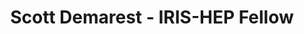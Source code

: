 ---
layout: fellow
pagetype: fellow
shortname: ScottDemarest
permalink: /fellows/ScottDemarest.html
fellow-name: Scott Demarest
title: Scott Demarest - IRIS-HEP Fellow
active: false
dates:
  start: 2022-06-01
  end: 2022-08-10
photo: /assets/images/team/fellows-2022/Scott-Demarest.jpg
institution: Florida Institute of Technology
e-mail: sdemarest2019@my.fit.edu
project_title: Enable Dask interopability with xrootd-accessible storage systems
project_goal: >
  Develop an implementation of fsspec, a popular data storage API, that enables it
  to work with the xrootd accessible storage systems common in HEP. The implementation
  will enable Dask, and other data analysis Python packages that use fsspec, to work
  seamlessly with xrootd. The final product will be a middleware software package
  containing the implmenation itself along with docs, tests and examples.
mentors:
- Nick Smith (FNAL)
- Jim Pivarski (Princeton)
proposal: /assets/pdf/fellows-2022/013-proposal-Scott-Demarest.pdf
presentations:
- title: Enable Dask interopability with xrootd-accessible storage systems
  date: 2022-09-28
  url: https://indico.cern.ch/event/1195272/contributions/5064316/attachments/2518072/4329501/Scott_Demarest_Final_Fellows_Presentation.pdf
  meeting: IRIS-HEP Fellows Presentations 2022
  meetingurl: https://indico.cern.ch/event/1195272/
  recordingurl: https://youtu.be/01mHSh-gnXs
  focus-area: as
current_status: ''
github-username: ScottDemarest
linkedin-profile: https://www.linkedin.com/in/scott-demarest
focus-area:
challenge-area:
---